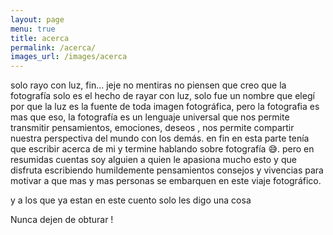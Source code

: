 ```yaml
---
layout: page
menu: true
title: acerca
permalink: /acerca/
images_url: /images/acerca
---
```


solo rayo con luz, fin... jeje no mentiras no piensen que creo que la fotografía solo es el hecho de rayar con luz, solo fue un nombre que elegí por que la luz es la fuente de toda imagen fotográfica, pero la fotografia es mas que eso, la fotografía es un lenguaje universal que nos permite transmitir pensamientos, emociones,  deseos , nos permite compartir nuestra perspectiva del mundo con los demás. en fin en esta parte tenía que escribir acerca de mi y termine hablando sobre fotografía 😅. pero en resumidas cuentas soy alguien a quien le apasiona mucho esto y que disfruta escribiendo humildemente pensamientos consejos y vivencias para motivar a que mas y mas personas se embarquen en este viaje fotográfico.

y a los que ya estan en este cuento solo les digo una cosa

Nunca dejen de obturar !
